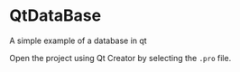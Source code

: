 # QtDataBase
A simple example of a database in qt

Open the project using Qt Creator by selecting the `.pro` file.
